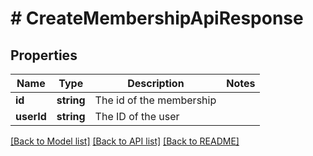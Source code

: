 # # CreateMembershipApiResponse

## Properties

Name | Type | Description | Notes
------------ | ------------- | ------------- | -------------
**id** | **string** | The id of the membership |
**userId** | **string** | The ID of the user |

[[Back to Model list]](../../README.md#models) [[Back to API list]](../../README.md#endpoints) [[Back to README]](../../README.md)
